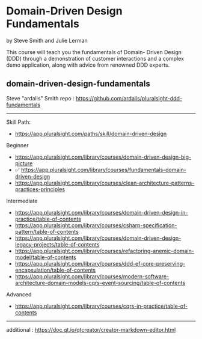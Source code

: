 
# Domain-Driven Design Fundamentals
by Steve Smith and Julie Lerman

This course will teach you the fundamentals of Domain- Driven Design (DDD) through a demonstration of customer interactions and a complex demo application, along with advice from renowned DDD experts.

## domain-driven-design-fundamentals

Steve "ardalis" Smith repo : https://github.com/ardalis/pluralsight-ddd-fundamentals

---------------------------------------------------
Skill Path:
- https://app.pluralsight.com/paths/skill/domain-driven-design

Beginner
- https://app.pluralsight.com/library/courses/domain-driven-design-big-picture
- :white_check_mark: https://app.pluralsight.com/library/courses/fundamentals-domain-driven-design
- https://app.pluralsight.com/library/courses/clean-architecture-patterns-practices-principles
  
Intermediate
- https://app.pluralsight.com/library/courses/domain-driven-design-in-practice/table-of-contents
- https://app.pluralsight.com/library/courses/csharp-specification-pattern/table-of-contents
- https://app.pluralsight.com/library/courses/domain-driven-design-legacy-projects/table-of-contents
- https://app.pluralsight.com/library/courses/refactoring-anemic-domain-model/table-of-contents
- https://app.pluralsight.com/library/courses/ddd-ef-core-preserving-encapsulation/table-of-contents
- https://app.pluralsight.com/library/courses/modern-software-architecture-domain-models-cqrs-event-sourcing/table-of-contents
  
Advanced
- https://app.pluralsight.com/library/courses/cqrs-in-practice/table-of-contents





---
additional :
https://doc.qt.io/qtcreator/creator-markdown-editor.html
